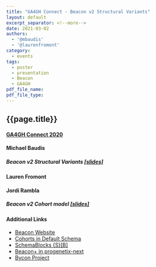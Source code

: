 ```yaml
---
title: "GA4GH Connect - Beacon v2 Structural Variants"
layout: default
excerpt_separator: <!--more-->
date: 2021-03-02
authors:
  - '@mbaudis'
  - '@laurenfromont'
category:
  - events
tags:
  - poster
  - presentation
  - Beacon
  - GA4GH
pdf_file_name:
pdf_file_type:
---
```


## {{page.title}}
#### [GA4GH Connect 2020](https://broadinstitute.swoogo.com/ga4gh-connect-2021/?i=sNK7RoeeqhyJE1ueSnn5lz4F9RRfnnIU)
#### Michael Baudis
##### Beacon v2 Structural Variants [[slides]](/assets/pdf/2021-03-02___Michael-Baudis__Beacon-structural-variants-queries.pdf)

#### Lauren Fromont
#### Jordi Rambla
##### Beacon v2 Cohort model [[slides]](https://drive.google.com/file/d/1rjpWt_yqNBq-S8ul4blN-onsY1rWHNOh/view?usp=sharing)

<!--more-->

#### Additional Links

* [Beacon Website](http://beacon-project.io)
* [Cohorts in Default Schema](https://beacon-schema-2.readthedocs.io/en/latest/beacon_schema/#cohorts-link-to-cohort-schema-doc)
* [SchemaBlocks {S}[B]](https://schemablocks.org)
* [Beacon+ in progenetix-next](https://progenetix.org/beaconplus-instances/beaconplus/)
* [Bycon Project](https://github.com/progenetix/bycon)
